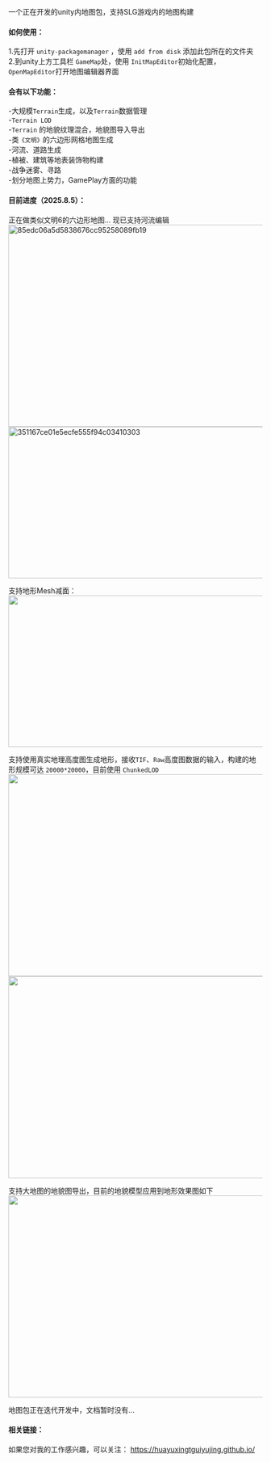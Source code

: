 
一个正在开发的unity内地图包，支持SLG游戏内的地图构建<br> 

#### 如何使用：<br> 
1.先打开 `unity-packagemanager` ，使用 `add from disk` 添加此包所在的文件夹<br> 
2.到unity上方工具栏 `GameMap`处，使用 `InitMapEditor`初始化配置，`OpenMapEditor`打开地图编辑器界面<br> 

#### 会有以下功能：<br> 
-大规模`Terrain`生成，以及`Terrain`数据管理<br> 
-`Terrain LOD`<br> 
-`Terrain` 的地貌纹理混合，地貌图导入导出<br> 
-类`《文明》`的六边形网格地图生成<br> 
-河流、道路生成<br> 
-植被、建筑等地表装饰物构建<br> 
-战争迷雾、寻路<br> 
-划分地图上势力，GamePlay方面的功能<br> 

#### 目前进度（2025.8.5）：<br> 

正在做类似文明6的六边形地图...
现已支持河流编辑
<img width="720" height="400" alt="85edc06a5d5838676cc95258089fb19" src="https://github.com/user-attachments/assets/47bbd23d-6b5c-45d0-b86b-3562c6ec581d" />
<img width="720" height="300" alt="351167ce01e5ecfe555f94c03410303" src="https://github.com/user-attachments/assets/8f5a70ab-9542-4531-9064-dd38f32d7f56" />

支持地形Mesh减面：<br> 
<img src="https://github.com/user-attachments/assets/2553973e-6ae2-4201-ab63-078156b7d076" width="720px" height="300px">

支持使用真实地理高度图生成地形，接收`TIF`、`Raw`高度图数据的输入，构建的地形规模可达 `20000*20000`，目前使用 `ChunkedLOD` <br> 
<img src="https://github.com/user-attachments/assets/e6859358-fc9b-47a2-bf15-4a1ca9dc052d" width="720px" height="400px">
<img src="https://github.com/user-attachments/assets/52b3768f-341b-4f3e-90ff-3bb7c0afad49" width="720px" height="400px">

支持大地图的地貌图导出，目前的地貌模型应用到地形效果图如下<br> 
<img src="https://github.com/user-attachments/assets/6c5c28c2-86cf-40f9-a972-87feefefeb77" width="720px" height="400px">

地图包正在迭代开发中，文档暂时没有...<br> 

#### 相关链接：
如果您对我的工作感兴趣，可以关注：
<a href = "https://huayuxingtguiyujing.github.io/" target="_blank">https://huayuxingtguiyujing.github.io/</a>

